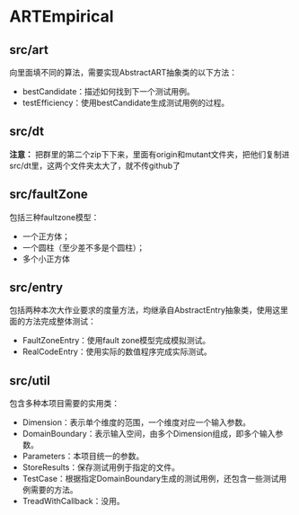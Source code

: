 # ARTEmpirical

## src/art
向里面填不同的算法，需要实现AbstractART抽象类的以下方法：
* bestCandidate：描述如何找到下一个测试用例。
* testEfficiency：使用bestCandidate生成测试用例的过程。

## src/dt
**注意：**
把群里的第二个zip下下来，里面有origin和mutant文件夹，把他们复制进src/dt里，这两个文件夹太大了，就不传github了

## src/faultZone
包括三种faultzone模型：
* 一个正方体；
* 一个圆柱（至少差不多是个圆柱）； 
* 多个小正方体

## src/entry
包括两种本次大作业要求的度量方法，均继承自AbstractEntry抽象类，使用这里面的方法完成整体测试：
* FaultZoneEntry：使用fault zone模型完成模拟测试。
* RealCodeEntry：使用实际的数值程序完成实际测试。

## src/util
包含多种本项目需要的实用类：
* Dimension：表示单个维度的范围，一个维度对应一个输入参数。
* DomainBoundary：表示输入空间，由多个Dimension组成，即多个输入参数。
* Parameters：本项目统一的参数。
* StoreResults：保存测试用例于指定的文件。
* TestCase：根据指定DomainBoundary生成的测试用例，还包含一些测试用例需要的方法。
* TreadWithCallback：没用。